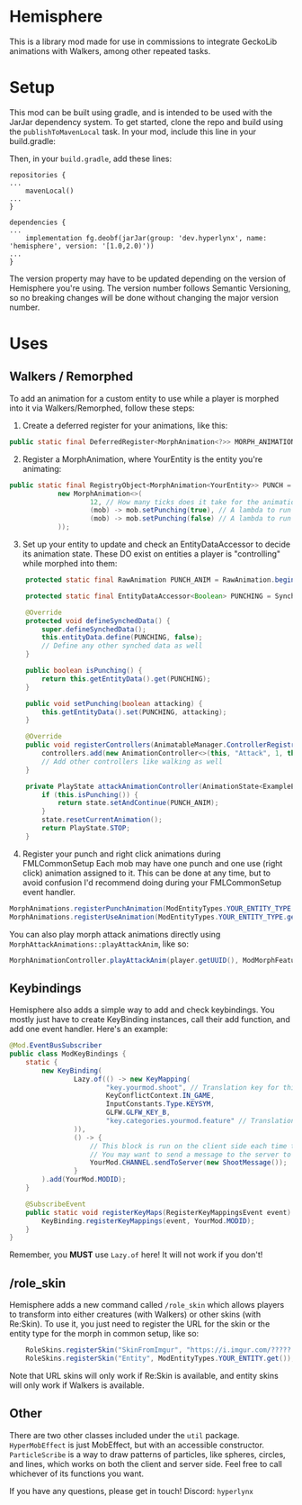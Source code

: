 # Hemisphere
This is a library mod made for use in commissions to integrate GeckoLib animations with Walkers, among other repeated tasks.

# Setup
This mod can be built using gradle, and is intended to be used with the JarJar dependency system.
To get started, clone the repo and build using the `publishToMavenLocal` task. In your mod, include this line in your build.gradle:

Then, in your `build.gradle`, add these lines:
```
repositories {
...
    mavenLocal()
...
}

dependencies {
...
    implementation fg.deobf(jarJar(group: 'dev.hyperlynx', name: 'hemisphere', version: '[1.0,2.0)'))
...
}
```

The version property may have to be updated depending on the version of Hemisphere you're using. The version number follows Semantic Versioning, so no breaking changes will be done without changing the major version number.

# Uses

## Walkers / Remorphed
To add an animation for a custom entity to use while a player is morphed into it via Walkers/Remorphed, follow these steps:

1. Create a deferred register for your animations, like this:
```java
public static final DeferredRegister<MorphAnimation<?>> MORPH_ANIMATIONS = MorphAnimations.makeDeferredRegister("your_modid");
```

2. Register a MorphAnimation<YourEntity>, where YourEntity is the entity you're animating:
```java
public static final RegistryObject<MorphAnimation<YourEntity>> PUNCH = MORPH_ANIMATIONS.register("punch", () ->
            new MorphAnimation<>(
                    12, // How many ticks does it take for the animation to complete?
                    (mob) -> mob.setPunching(true), // A lambda to run to trigger the animation to start
                    (mob) -> mob.setPunching(false) // A lambda to run to trigger the animation to end
            ));
```

3. Set up your entity to update and check an EntityDataAccessor to decide its animation state. These DO exist on entities a player is "controlling" while morphed into them:
```java
    protected static final RawAnimation PUNCH_ANIM = RawAnimation.begin().thenPlay("attack");

    protected static final EntityDataAccessor<Boolean> PUNCHING = SynchedEntityData.defineId(ExampleEntity.class, EntityDataSerializers.BOOLEAN);

    @Override
    protected void defineSynchedData() {
        super.defineSynchedData();
        this.entityData.define(PUNCHING, false);
        // Define any other synched data as well
    }

    public boolean isPunching() {
        return this.getEntityData().get(PUNCHING);
    }

    public void setPunching(boolean attacking) {
        this.getEntityData().set(PUNCHING, attacking);
    }

    @Override
    public void registerControllers(AnimatableManager.ControllerRegistrar controllers) {
        controllers.add(new AnimationController<>(this, "Attack", 1, this::attackAnimationController));
        // Add other controllers like walking as well
    }

    private PlayState attackAnimationController(AnimationState<ExampleEntity> state) {
        if (this.isPunching()) {
            return state.setAndContinue(PUNCH_ANIM);
        }
        state.resetCurrentAnimation();
        return PlayState.STOP;
    }
```

4. Register your punch and right click animations during FMLCommonSetup
Each mob may have one punch and one use (right click) animation assigned to it. This can be done at any time, but to avoid confusion I'd recommend doing during your FMLCommonSetup event handler.
```java
MorphAnimations.registerPunchAnimation(ModEntityTypes.YOUR_ENTITY_TYPE.get(), PUNCH.getId());
MorphAnimations.registerUseAnimation(ModEntityTypes.YOUR_ENTITY_TYPE.get(), USE.getId());
```

You can also play morph attack animations directly using `MorphAttackAnimations::playAttackAnim`, like so:
```java
MorphAnimationController.playAttackAnim(player.getUUID(), ModMorphFeatures.OTHER_ATTACK.getId());
```

## Keybindings
Hemisphere also adds a simple way to add and check keybindings. You mostly just have to create KeyBinding instances, call their add function, and add one event handler. Here's an example:
```java
@Mod.EventBusSubscriber
public class ModKeyBindings {
    static {
        new KeyBinding(
                Lazy.of(() -> new KeyMapping(
                        "key.yourmod.shoot", // Translation key for this entry in the controls menu
                        KeyConflictContext.IN_GAME,
                        InputConstants.Type.KEYSYM,
                        GLFW.GLFW_KEY_B,
                        "key.categories.yourmod.feature" // Translation key for the category that your key goes into
                )),
                () -> {
                    // This block is run on the client side each time the key is pressed.
                    // You may want to send a message to the server to affect the state of the game.
                    YourMod.CHANNEL.sendToServer(new ShootMessage());
                }
        ).add(YourMod.MODID);
    }

    @SubscribeEvent
    public static void registerKeyMaps(RegisterKeyMappingsEvent event) {
        KeyBinding.registerKeyMappings(event, YourMod.MODID);
    }
}
```

Remember, you **MUST** use `Lazy.of` here! It will not work if you don't!

## /role_skin
Hemisphere adds a new command called `/role_skin` which allows players to transform into either creatures (with Walkers) or other skins (with Re:Skin).
To use it, you just need to register the URL for the skin or the entity type for the morph in common setup, like so:
```java
    RoleSkins.registerSkin("SkinFromImgur", "https://i.imgur.com/?????.png");
    RoleSkins.registerSkin("Entity", ModEntityTypes.YOUR_ENTITY.get());
```

Note that URL skins will only work if Re:Skin is available, and entity skins will only work if Walkers is available.

## Other
There are two other classes included under the `util` package.
`HyperMobEffect` is just MobEffect, but with an accessible constructor.
`ParticleScribe` is a way to draw patterns of particles, like spheres, circles, and lines, which works on both the client and server side. Feel free to call whichever of its functions you want.

If you have any questions, please get in touch!
Discord: `hyperlynx`
